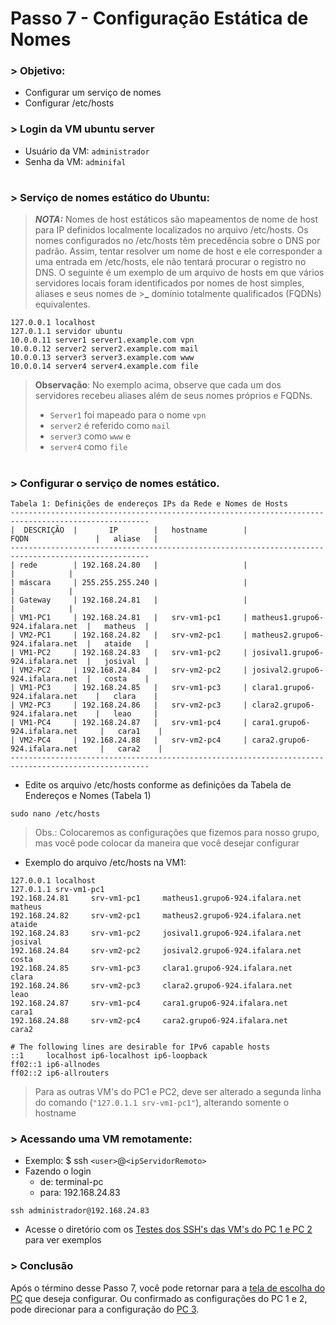 # Passo 7 - Configuração Estática de Nomes

### > Objetivo:
 - Configurar um serviço de nomes
 - Configurar /etc/hosts

### > Login da VM ubuntu server

* Usuário da VM: ``administrador``
* Senha da VM: ``adminifal``

#

### > Serviço de nomes estático do Ubuntu:
>**_NOTA:_**
> Nomes de host estáticos são mapeamentos de nome de host para IP definidos localmente localizados no arquivo /etc/hosts. 
> Os nomes configurados no /etc/hosts têm precedência sobre o DNS por padrão. Assim, tentar resolver um nome de host e ele corresponder a uma entrada em /etc/hosts, ele não tentará procurar o registro no DNS. 
>O seguinte é um exemplo de um arquivo de hosts em que vários servidores locais foram identificados por nomes de host simples, aliases e seus nomes de >**_** domínio totalmente qualificados (FQDNs) equivalentes.

```
127.0.0.1 localhost
127.0.1.1 servidor ubuntu
10.0.0.11 server1 server1.example.com vpn
10.0.0.12 server2 server2.example.com mail
10.0.0.13 server3 server3.example.com www
10.0.0.14 server4 server4.example.com file
```

>**Observação**: No exemplo acima, observe que cada um dos servidores recebeu aliases além de seus nomes próprios e FQDNs. 
>* ``Server1`` foi mapeado para o nome ``vpn``
>* ``server2`` é referido como ``mail`` 
>* ``server3`` como ``www`` e 
>* ``server4`` como ``file``

#

### > Configurar o serviço de nomes estático. 

```
Tabela 1: Definições de endereços IPs da Rede e Nomes de Hosts
-----------------------------------------------------------------------------------------------------
|  DESCRIÇÃO  |       IP        |   hostname        |               FQDN               |   aliase   |
-----------------------------------------------------------------------------------------------------
| rede        | 192.168.24.80   |                   |                                  |            |
| máscara     | 255.255.255.240 |                   |                                  |            |
| Gateway     | 192.168.24.81   |                   |                                  |            |
| VM1-PC1     | 192.168.24.81   |   srv-vm1-pc1     | matheus1.grupo6-924.ifalara.net  |   matheus  |
| VM2-PC1     | 192.168.24.82   |   srv-vm2-pc1     | matheus2.grupo6-924.ifalara.net  |   ataide   |
| VM1-PC2     | 192.168.24.83   |   srv-vm1-pc2     | josival1.grupo6-924.ifalara.net  |   josival  |
| VM2-PC2     | 192.168.24.84   |   srv-vm2-pc2     | josival2.grupo6-924.ifalara.net  |   costa    |
| VM1-PC3     | 192.168.24.85   |   srv-vm1-pc3     | clara1.grupo6-924.ifalara.net    |   clara    |
| VM2-PC3     | 192.168.24.86   |   srv-vm2-pc3     | clara2.grupo6-924.ifalara.net    |   leao     |
| VM1-PC4     | 192.168.24.87   |   srv-vm1-pc4     | cara1.grupo6-924.ifalara.net     |   cara1    |
| VM2-PC4     | 192.168.24.88   |   srv-vm2-pc4     | cara2.grupo6-924.ifalara.net     |   cara2    |
-----------------------------------------------------------------------------------------------------
```

* Edite os arquivo /etc/hosts conforme as definições da Tabela de Endereços e Nomes (Tabela 1)

```shell
sudo nano /etc/hosts
```


> Obs.: Colocaremos as configurações que fizemos para nosso grupo, mas você pode colocar da maneira que você desejar configurar

* Exemplo do arquivo /etc/hosts na VM1:

```
127.0.0.1 localhost
127.0.1.1 srv-vm1-pc1  
192.168.24.81     srv-vm1-pc1     matheus1.grupo6-924.ifalara.net     matheus
192.168.24.82     srv-vm2-pc1     matheus2.grupo6-924.ifalara.net     ataide
192.168.24.83     srv-vm1-pc2     josival1.grupo6-924.ifalara.net     josival
192.168.24.84     srv-vm2-pc2     josival2.grupo6-924.ifalara.net     costa
192.168.24.85     srv-vm1-pc3     clara1.grupo6-924.ifalara.net       clara
192.168.24.86     srv-vm2-pc3     clara2.grupo6-924.ifalara.net       leao
192.168.24.87     srv-vm1-pc4     cara1.grupo6-924.ifalara.net        cara1
192.168.24.88     srv-vm2-pc4     cara2.grupo6-924.ifalara.net        cara2

# The following lines are desirable for IPv6 capable hosts
::1     localhost ip6-localhost ip6-loopback
ff02::1 ip6-allnodes
ff02::2 ip6-allrouters
```
 > Para as outras VM's do PC1 e PC2, deve ser alterado a segunda linha do comando (``"127.0.1.1 srv-vm1-pc1"``), alterando somente o hostname


### > Acessando uma VM remotamente:

* Exemplo: $ ssh ``<user>``@``<ipServidorRemoto>``
* Fazendo o login 
   * de: terminal-pc
   * para: 192.168.24.83

```shell
ssh administrador@192.168.24.83
```

- Acesse o diretório com os [Testes dos SSH's das VM's do PC 1 e PC 2](https://github.com/Josival/Grupo-6_PRIR-SRED/blob/main/TestesDaRede/Testes:PC1-PC2/SSH.md) para ver exemplos

### > Conclusão
Após o término desse Passo 7, você pode retornar para a [tela de escolha do PC](https://github.com/Josival/Grupo-6_PRIR-SRED/blob/main/Projeto/README.md) que deseja configurar. Ou confirmado as configurações do PC 1 e 2, pode direcionar para a configuração do [PC 3](https://github.com/Josival/Grupo-6_PRIR-SRED/tree/main/Projeto/PC's/PC3).
